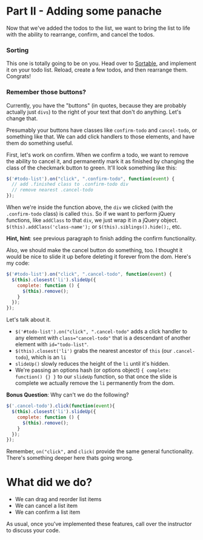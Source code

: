 # Part II - Adding some panache

Now that we've added the todos to the list, we want to bring the list to life with the ability to rearrange, confirm, and cancel the todos.

### Sorting

This one is totally going to be on you.  Head over to [Sortable](http://jqueryui.com/sortable/), and implement it on your todo list.  Reload, create a few todos, and then rearrange them.  Congrats!

### Remember those buttons?

Currently, you have the "buttons" (in quotes, because they are probably actually just `divs`) to the right of your text that don't do anything.  Let's change that.

Presumably your buttons have classes like `confirm-todo` and `cancel-todo`, or something like that.  We can add click handlers to those elements, and have them do something useful.

First, let's work on confirm.  When we confirm a todo, we want to remove the ability to cancel it, and permanently mark it as finished by changing the class of the checkmark button to green.  It'll look something like this:

```javascript
$('#todo-list').on("click", ".confirm-todo", function(event) {
  // add .finished class to .confirm-todo div
  // remove nearest .cancel-todo
});
```

When we're inside the function above, the `div` we clicked (with the `.confirm-todo` class) is called `this`.  So if we want to perform jQuery functions, like `addClass` to that `div`, we just wrap it in a jQuery object.  `$(this).addClass('class-name');` or `$(this).siblings().hide();`, etc.

**Hint, hint**: see previous paragraph to finish adding the confirm functionality.

Also, we should make the cancel button do something, too.  I thought it would be nice to slide it up before deleting it forever from the dom.  Here's my code:

```javascript
$('#todo-list').on("click", ".cancel-todo", function(event) {
  $(this).closest('li').slideUp({
    complete: function () {
      $(this).remove();
    }
  });
});
```

Let's talk about it.
* `$('#todo-list').on("click", ".cancel-todo"` adds a click handler to any element with `class="cancel-todo"` that is a descendant of another element with `id="todo-list"`.
* `$(this).closest('li')` grabs the nearest ancestor of `this` (our `.cancel-todo`), which is an `li`
* `slideUp()` slowly reduces the height of the `li` until it's hidden.
* We're passing an options hash (or options object) `{ complete: function() {} }` to our `slideUp` function, so that once the slide is complete we actually remove the `li` permanently from the dom.

**Bonus Question**: Why can't we do the following?

```javascript
$('.cancel-todo').click(function(event){
  $(this).closest('li').slideUp({
    complete: function () {
      $(this).remove();
    }
  });
});
```

Remember, `on("click",` and `click(` provide the same general functionality.  There's something deeper here thats going wrong.

# What did we do?

* We can drag and reorder list items
* We can cancel a list item
* We can confirm a list item

As usual, once you've implemented these features, call over the instructor to discuss your code.
